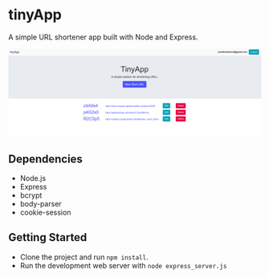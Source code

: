 # tinyApp
A simple URL shortener app built with Node and Express.

![alt text](https://github.com/jonathandannel/urlshortener/blob/master/screenshot1.png?raw=true)

## Dependencies
- Node.js
- Express
- bcrypt
- body-parser
- cookie-session

## Getting Started
- Clone the project and run `npm install`.
- Run the development web server with `node express_server.js`
